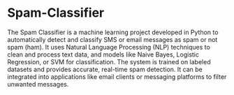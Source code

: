 # Spam-Classifier
The Spam Classifier is a machine learning project developed in Python to automatically detect and classify SMS or email messages as spam or not spam (ham). It uses Natural Language Processing (NLP) techniques to clean and process text data, and models like Naive Bayes, Logistic Regression, or SVM for classification. The system is trained on labeled datasets and provides accurate, real-time spam detection. It can be integrated into applications like email clients or messaging platforms to filter unwanted messages.
